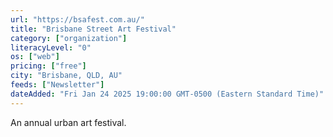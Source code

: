 ```yaml
---
url: "https://bsafest.com.au/"
title: "Brisbane Street Art Festival"
category: ["organization"]
literacyLevel: "0"
os: ["web"]
pricing: ["free"]
city: "Brisbane, QLD, AU"
feeds: ["Newsletter"]
dateAdded: "Fri Jan 24 2025 19:00:00 GMT-0500 (Eastern Standard Time)"
---
```


An annual urban art festival.